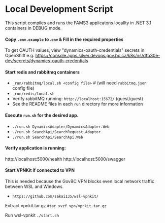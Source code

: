 # Local Development Script

This script compiles and runs the FAMS3 applicatons locallty in .NET 3.1 containers in DEBUG mode.

#### Copy `.env.example` to .`env` & Fill in the required properties
To get OAUTH values, view "dynamics-oauth-credentials" secrets in OpenShift e.g. https://console.apps.silver.devops.gov.bc.ca/k8s/ns/dfb30e-dev/secrets/dynamics-oauth-credentials

#### Start redis and rabbitmq containers
- `_run/rabbitmq/local.sh <config file>` # (will need `rabbitmq.json` config file)
- `_run/redis/local.sh`
- Verify rabbitMQ running:  `http://localhost:15672/` (guest/guest)
- See the README files in each `run` directory for more information

#### Execute `run.sh` for the desired app.
- `./run.sh DynamicsAdapter/DynamicsAdapter.Web`
- `./run.sh SearchApi/SearchRequest.Adaptor`
- `./run.sh SearchApi/SearchApi.Web`

#### Verify application is running:
http://localhost:5000/health
http://localhost:5000/swagger

#### Start VPNKit if connected to VPN
This is needed because the GovBC VPN blocks even local network traffic between WSL and Windows.
- `https://github.com/sakai135/wsl-vpnkit/`

Extract vpnkit.tar.gz
`#tar xvzf vpn/vpnkit.tar.gz`

Run wsl-vpnkit
`./start.sh`